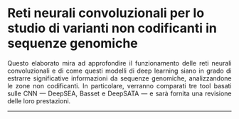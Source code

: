 # Reti neurali convoluzionali per lo studio di varianti non codificanti in sequenze genomiche

<div style="text-align: justify; text-justify: inter-word;">
    Questo elaborato mira ad approfondire il funzionamento delle reti neurali convoluzionali e di come questi modelli di deep learning siano in grado di estrarre significative informazioni da sequenze genomiche, analizzandone le zone non codificanti. In particolare, verranno comparati tre tool basati sulle CNN — DeepSEA, Basset e DeepSATA — e sarà fornita una revisione delle loro prestazioni.
</div>

___

<div style="text-align: justify; text-justify: inter-word;">
<!-- BEGIN ABSTRACT -->

<!-- END ABSTRACT -->
</div>
